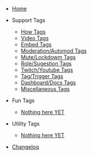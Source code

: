 - [Home](/)

- Support Tags

  - [How Tags](docs/how-tags.md)
  - [Video Tags](docs/video-tags.md)
  - [Embed Tags](docs/embed-tags.md)
  - [Moderation/Automod Tags](docs/mod-tags.md)
  - [Mute/Lockdowm Tags](docs/mute-lockdown-tags.md)
  - [Role/Sugestion Tags](docs/role-suggestion-tags.md)
  - [Twitch/Youtube Tags](docs/twitch-youtube-tags.md)
  - [Tag/Trigger Tags](docs/tag-trigger-tags.md)
  - [Dashboard/Docs Tags](docs/dashboard-docs-tags.md)
  - [Miscellaneous Tags](docs/misc-tags.md)

- Fun Tags

  - [Nothing here YET](fun-tags.md)

- Utility Tags

  - [Nothing here YET](utility-tags.md)

- [Changelog](docs/CHANGELOG.md)
